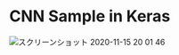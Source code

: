 # CNN Sample in Keras

![スクリーンショット 2020-11-15 20 01 46](https://user-images.githubusercontent.com/36861752/99183203-7018c980-277d-11eb-9102-706a06dc9708.png)
